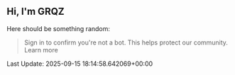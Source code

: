 ## Hi, I'm GRQZ
Here should be something random:  
> Sign in to confirm you're not a bot. This helps protect our community. Learn more


Last Update: 2025-09-15 18:14:58.642069+00:00
